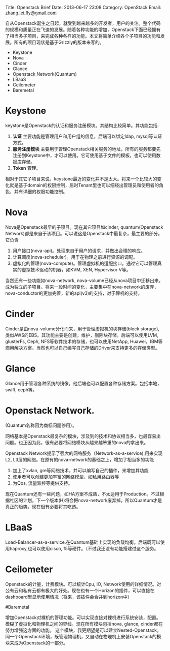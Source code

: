 Title: Openstack Brief
Date: 2013-06-17 23:08
Category: OpenStack
Email: zhang.lei.fly@gmail.com


自从Openstack诞生之日起，就受到越来越多的开发者，用户的关注。整个代码的规模和质量正在飞速的发展。随着各种功能的增加，Openstack下面已经拥有了相当多子项目，来完成各种各样的功能。本文将简单介绍各个子项目的功能和发展。所有的项目现状是基于Grizzly的版本来写的。

* Keystone
* Nova
* Cinder
* Glance
* Openstack Network(Quantum)
* LBaaS
* Ceilometer
* Baremetal

# Keystone

keystone是Openstack的认证和服务注册模块。其结构比较简单。其功能包括:

1. **认证** 主要功能是管理用户和用户组的信息，后端可以绑定ldap, mysql等认证方式。
2. __服务注册模块__ 主要用于管理Openstack相关服务的地址，所有的服务都要先注册到Keystone中，才可以使用。它可使用基于文件的模板，也可以使用数据库存储。
3.  __Token__ 管理。

相对于其它子项目来说，keystone最近的变化并不是太大。将来一个比较大的变化就是基于domain的权限控制，届时Tenant里也可以细经出管理员和使用者的角色，并有详细的权限功能控制。

# Nova

Nova是Openstack最早的子项目。现在其它项目如cinder, quantum(Openstack Network)都是来自于该项目。可以说这是Openstack中最复杂，最主要的部分。它负责

1. 用户接口(nova-api)。处理来自于用户的请求，并做出合理的响应。
2. 计算调度(nova-scheduler)。用于在物理之前进行资源的调配。
3. 虚拟化的管理(nova-compute)。管理虚拟机的适配接口。通过它可以管理真实的虚拟技术驱动的机器，如KVM, XEN, Hypervisor V等。

当然还有一些功能如nova-network, nova-volume已经从nova项目中迁移出来，成为独立的子项目。将来一段时间的变化，主要集中在nova-network的废弃，nova-conductor的更加完善，新的api(v3)的支持，对于祼机的支持。

# Cinder

Cinder是由nova-volume分化而来，用于管理虚拟机的块存储(block storage), 类似AWS的EBS。其功能主要是创建，维护，删除块存储。后端可以使用LVM, glusterFs, Ceph, NFS等软件技术的存储，也可以使用NetApp, Huawei，IBM等商用解决方案。当然也可以自己编写自己存储的Driver来支持更多的存储类型。

# Glance

Glance用于管理各种系统的镜像。他后端也可以配置各种存储方案。包括本地，swift, ceph等。

# Openstack Network.

(Quantum名称因为商标问题停用）。

网络基本是Openstack最复杂的模块，涉及到的技术和协议相当多，也最容易出问题。也正因为此，很有必要将网络模块从越来越笨重的nova的拿出来。

Openstack Network提示了强大的网络服务（Network-as-a-service),用来实现L2, L3层的网络。在原有的nova-network的基础之上，增加了相当多的功能

1. 加上了xvlan, gre等网络技术，并可以编写自己的插件，来增加其功能
2. 使用者可以创建更加丰富的网络模型，如私用路由器等
3. 为Qos, 流量监控等提供支持。

现在Quantum还有一些问题，如HA方案不成熟，不太适用于Production。不过根据社区的计划，下一个版本(H)将会把nova-network废弃掉。所以Quantum才是真正的趋势。现在很有必要将其吃透。

# LBaaS

Load-Balancer-as-a-service.在Quantum基础上实现的负载均衡。后端既可以使用haproxy,也可以使用cisco, f5等硬件。（不过我还没有功能搭建过这个服务。

# Ceilometer

Openstack的计量，计费模块。可以统计Cpu, IO, Network使用的详细情况。对公有云和私有云都有极大的好处。现在也有一个Horizon的插件，可以直接在dashboard里显示使用情况（将来，该插件会合并到horizon中）

#Baremetal

增加Openstack对裸机的管理功能。可以实现直接对裸机进行系统安装，配置。模糊了虚拟化和物理机之间的界线。现在所有模块包括nova, glance, cinder都在努力增强这方面的功能。
这个模块，我更期望是可以建立Nested-Openstack。同一个Openstack环境，既管理物理机，又自动在物理机上安装Openstack的模块来成为Openstack的一部分。
